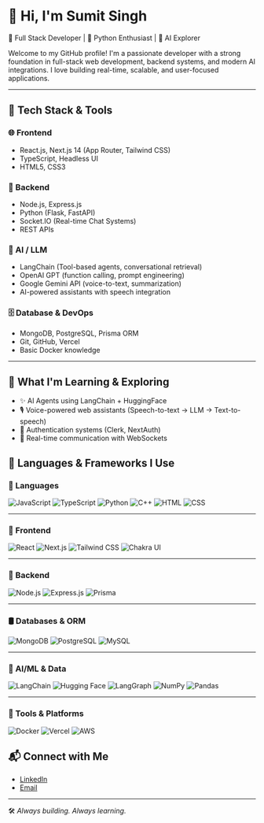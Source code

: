 # 👋 Hi, I'm Sumit Singh

🚀 Full Stack Developer | 🐍 Python Enthusiast | 🤖 AI Explorer

Welcome to my GitHub profile! I'm a passionate developer with a strong foundation in full-stack web development, backend systems, and modern AI integrations. I love building real-time, scalable, and user-focused applications.

---

## 💼 Tech Stack & Tools

### 🌐 Frontend

- React.js, Next.js 14 (App Router, Tailwind CSS)
- TypeScript, Headless UI
- HTML5, CSS3

### 🔧 Backend

- Node.js, Express.js
- Python (Flask, FastAPI)
- Socket.IO (Real-time Chat Systems)
- REST APIs

### 🧠 AI / LLM

- LangChain (Tool-based agents, conversational retrieval)
- OpenAI GPT (function calling, prompt engineering)
- Google Gemini API (voice-to-text, summarization)
- AI-powered assistants with speech integration

### 🗄️ Database & DevOps

- MongoDB, PostgreSQL, Prisma ORM
- Git, GitHub, Vercel
- Basic Docker knowledge

---

## 🧠 What I'm Learning & Exploring

- ✨ AI Agents using LangChain + HuggingFace
- 🎙️ Voice-powered web assistants (Speech-to-text → LLM → Text-to-speech)
- 🔐 Authentication systems (Clerk, NextAuth)
- 📡 Real-time communication with WebSockets

## 🧠 Languages & Frameworks I Use

### 📝 Languages

![JavaScript](https://img.shields.io/badge/JavaScript-F7DF1E?style=for-the-badge&logo=javascript&logoColor=black)
![TypeScript](https://img.shields.io/badge/TypeScript-007acc?style=for-the-badge&logo=typescript&logoColor=white)
![Python](https://img.shields.io/badge/Python-3670A0?style=for-the-badge&logo=python&logoColor=ffdd54)
![C++](https://img.shields.io/badge/C++-00599C?style=for-the-badge&logo=c%2B%2B&logoColor=white)
![HTML](https://img.shields.io/badge/HTML5-E34F26?style=for-the-badge&logo=html5&logoColor=white)
![CSS](https://img.shields.io/badge/CSS3-1572B6?style=for-the-badge&logo=css3&logoColor=white)

---

### 🎨 Frontend

![React](https://img.shields.io/badge/React-61DAFB?style=for-the-badge&logo=react&logoColor=black)
![Next.js](https://img.shields.io/badge/Next.js-000000?style=for-the-badge&logo=nextdotjs&logoColor=white)
![Tailwind CSS](https://img.shields.io/badge/TailwindCSS-06B6D4?style=for-the-badge&logo=tailwindcss&logoColor=white)
![Chakra UI](https://img.shields.io/badge/ChakraUI-319795?style=for-the-badge&logo=chakraui&logoColor=white)

---

### 🔧 Backend

![Node.js](https://img.shields.io/badge/Node.js-339933?style=for-the-badge&logo=nodedotjs&logoColor=white)
![Express.js](https://img.shields.io/badge/Express.js-000000?style=for-the-badge&logo=express&logoColor=white)
![Prisma](https://img.shields.io/badge/Prisma-2D3748?style=for-the-badge&logo=prisma&logoColor=white)

---

### 🛢️ Databases & ORM

![MongoDB](https://img.shields.io/badge/MongoDB-4EA94B?style=for-the-badge&logo=mongodb&logoColor=white)
![PostgreSQL](https://img.shields.io/badge/PostgreSQL-336791?style=for-the-badge&logo=postgresql&logoColor=white)
![MySQL](https://img.shields.io/badge/MySQL-005C84?style=for-the-badge&logo=mysql&logoColor=white)

---

### 🤖 AI/ML & Data

![LangChain](https://img.shields.io/badge/LangChain-3E3E3E?style=for-the-badge&logo=langchain&logoColor=white)
![Hugging Face](https://img.shields.io/badge/HuggingFace-FFD21F?style=for-the-badge&logo=huggingface&logoColor=black)
![LangGraph](https://img.shields.io/badge/LangGraph-4B0082?style=for-the-badge)
![NumPy](https://img.shields.io/badge/NumPy-013243?style=for-the-badge&logo=numpy&logoColor=white)
![Pandas](https://img.shields.io/badge/Pandas-150458?style=for-the-badge&logo=pandas&logoColor=white)

---

### 🧰 Tools & Platforms

![Docker](https://img.shields.io/badge/Docker-2496ED?style=for-the-badge&logo=docker&logoColor=white)
![Vercel](https://img.shields.io/badge/Vercel-000000?style=for-the-badge&logo=vercel&logoColor=white)
![AWS](https://img.shields.io/badge/AWS-232F3E?style=for-the-badge&logo=amazonaws&logoColor=white)

## 📬 Connect with Me

- [LinkedIn](https://www.linkedin.com/in/sumit-pratap-singh-5009431aa/?utm_source=share&utm_campaign=share_via&utm_content=profile&utm_medium=android_app)
- [Email](mailto:sumitjfsingh1111@gmail.com)

---

🛠️ _Always building. Always learning._

